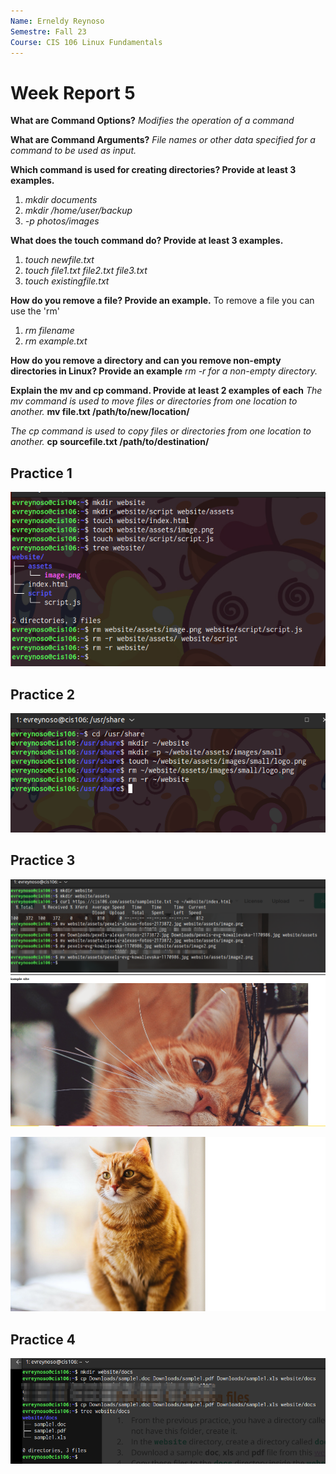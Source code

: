 ```yaml
---
Name: Erneldy Reynoso
Semestre: Fall 23
Course: CIS 106 Linux Fundamentals
---
```



# Week Report 5


**What are Command Options?** 
_Modifies the operation of a command_

**What are Command Arguments?**
_File names or other data specified for a command to be used as input._

**Which command is used for creating directories? Provide at least 3 examples.**
 1. _mkdir documents_
 2. _mkdir /home/user/backup_
 3. _-p photos/images_

**What does the touch command do? Provide at least 3 examples.**
 1. _touch newfile.txt_
 2. _touch file1.txt file2.txt file3.txt_
 3. _touch existingfile.txt_

**How do you remove a file? Provide an example.**
To remove a file you can use the 'rm'
 1. _rm filename_
 2. _rm example.txt_

**How do you remove a directory and can you remove non-empty directories in Linux? Provide an example**
_rm -r for a non-empty directory._

**Explain the mv and cp command. Provide at least 2 examples of each**
 _The mv command is used to move files or directories from one location to another._
 **mv file.txt /path/to/new/location/**

_The cp command is used to copy files or directories from one location to another._
**cp sourcefile.txt /path/to/destination/**

## Practice 1
![Prc.png](Prc1.png)

## Practice 2
![Prc2.png](Prc2.png)
## Practice 3
![Practice3.png](Practice3.png)
![Samplesitephoto.png](Samplesitephoto.png)

![Samplesite2photo.png](Samplesite2photo.png)

## Practice 4 
![Practice4.png](Practice4.png)
